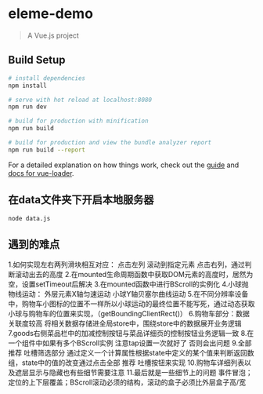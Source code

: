 # eleme-demo

> A Vue.js project

## Build Setup

``` bash
# install dependencies
npm install

# serve with hot reload at localhost:8080
npm run dev

# build for production with minification
npm run build

# build for production and view the bundle analyzer report
npm run build --report
```

For a detailed explanation on how things work, check out the [guide](http://vuejs-templates.github.io/webpack/) and [docs for vue-loader](http://vuejs.github.io/vue-loader).

## 在data文件夹下开启本地服务器
```
node data.js
```


## 遇到的难点
1.如何实现左右两列滑块相互对应： 点击左列 滚动到指定元素   点击右列，通过判断滚动出去的高度
2.在mounted生命周期函数中获取DOM元素的高度时，居然为空，设置setTimeout后解决
3.在mounted函数中进行BScroll的实例化
4.小球抛物线运动： 外层元素X轴匀速运动 小球Y轴贝塞尔曲线运动
5.在不同分辨率设备中，购物车小图标的位置不一样所以小球运动的最终位置不能写死，通过动态获取小球与购物车的位置来实现，（getBoundingClientRect()）
6.购物车部分：数据关联度较高 将相关数据存储进全局store中，围绕store中的数据展开业务逻辑
7.goods右侧菜品栏中的加减控制按钮与菜品详细页的控制按钮业务逻辑一致
8.在一个组件中如果有多个BScroll实例  注意tap设置一次就好了 否则会出问题
9.全部 推荐 吐槽筛选部分  通过定义一个计算属性根据state中定义的某个值来判断返回数组，state中的值的改变通过点击全部 推荐 吐槽按钮来实现
10.购物车详细列表以及遮层显示与隐藏也有些细节需要注意
11.最后就是一些细节上的问题  事件冒泡；定位的上下层覆盖；BScroll滚动必须的结构，滚动的盒子必须比外层盒子高/宽


